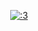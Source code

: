 
⠀⠀⠀   
⠀⠀⠀   
⠀⠀⠀   ⠀⠀⠀   ⠀⠀⠀   ⠀⠀⠀   ⠀⠀⠀   ⠀⠀⠀   ⠀⠀⠀   

⠀⠀⠀   

<p align="center" 
  
[![:3](https://files.catbox.moe/7lz1f2.png)](https://rentry.co/tianhe) 

⠀⠀⠀   ⠀⠀⠀   ⠀⠀⠀   

⠀⠀⠀   ⠀⠀⠀   ⠀⠀⠀   ⠀⠀⠀   ⠀⠀⠀   ⠀⠀⠀   
⠀⠀⠀   ⠀⠀⠀   ⠀⠀⠀   ⠀⠀⠀   ⠀⠀⠀   
⠀⠀⠀  ⠀⠀⠀   
